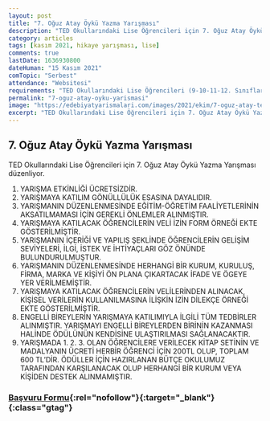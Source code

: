 ```yaml
---
layout: post
title: "7. Oğuz Atay Öykü Yazma Yarışması"
description: "TED Okullarındaki Lise Öğrencileri için 7. Oğuz Atay Öykü Yazma Yarışması düzenliyor."
category: articles
tags: [kasım 2021, hikaye yarışması, lise]
comments: true
lastDate: 1636930800 
dateHuman: "15 Kasım 2021"
comTopic: "Serbest"
attendance: "Websitesi"
requirements: "TED Okullarındaki Lise Öğrencileri (9-10-11-12. Sınıflar Düzeyinde)"
permalink: "7-oguz-atay-oyku-yarismasi"
image: "https://edebiyatyarismalari.com/images/2021/ekim/7-oguz-atay-ted-oyku-yarismasi.jpg"
excerpt: "TED Okullarındaki Lise Öğrencileri için 7. Oğuz Atay Öykü Yazma Yarışması düzenliyor."
---
```


## 7. Oğuz Atay Öykü Yazma Yarışması
TED Okullarındaki Lise Öğrencileri için 7. Oğuz Atay Öykü Yazma Yarışması düzenliyor.  

1. YARIŞMA ETKİNLİĞİ ÜCRETSİZDİR.
2. YARIŞMAYA KATILIM GÖNÜLLÜLÜK ESASINA DAYALIDIR.
3. YARIŞMANIN DÜZENLENMESİNDE EĞİTİM-ÖĞRETİM FAALİYETLERİNİN AKSATILMAMASI İÇİN GEREKLİ ÖNLEMLER ALINMIŞTIR.
4. YARIŞMAYA KATILACAK ÖĞRENCİLERİN VELİ İZİN FORM ÖRNEĞİ EKTE GÖSTERİLMİŞTİR.
5. YARIŞMANIN İÇERİĞİ VE YAPILIŞ ŞEKLİNDE ÖĞRENCİLERİN GELİŞİM SEVİYELERİ, İLGİ, İSTEK VE İHTİYAÇLARI GÖZ ÖNÜNDE BULUNDURULMUŞTUR.
6. YARIŞMANIN DÜZENLENMESİNDE HERHANGİ BİR KURUM, KURULUŞ, FİRMA, MARKA VE KİŞİYİ ÖN PLANA ÇIKARTACAK İFADE VE ÖGEYE YER VERİLMEMİŞTİR.
7. YARIŞMAYA KATILACAK ÖĞRENCİLERİN VELİLERİNDEN ALINACAK, KİŞİSEL VERİLERİN KULLANILMASINA İLİŞKİN İZİN DİLEKÇE ÖRNEĞİ EKTE GÖSTERİLMİŞTİR.
8. ENGELLİ BİREYLERİN YARIŞMAYA KATILIMIYLA İLGİLİ TÜM TEDBİRLER ALINMIŞTIR. YARIŞMAYI ENGELLİ BİREYLERDEN BİRİNİN KAZANMASI HALİNDE ÖDÜLÜNÜN KENDİSİNE ULAŞTIRILMASI SAĞLANACAKTIR.
9. YARIŞMADA 1. 2. 3. OLAN ÖĞRENCİLERE VERİLECEK KİTAP SETİNİN VE MADALYANIN ÜCRETİ HERBİR ÖĞRENCİ İÇİN 200TL OLUP, TOPLAM 600 TL’DİR. ÖDÜLLER İÇİN HAZIRLANAN BÜTÇE OKULUMUZ TARAFINDAN KARŞILANACAK OLUP HERHANGİ BİR KURUM VEYA KİŞİDEN DESTEK ALINMAMIŞTIR.

### [Başvuru Formu](https://www.tedankara.k12.tr/index.php/vi-oguz-atay-oyku-yarismasi){:rel="nofollow"}{:target="_blank"}{:class="gtag"}
